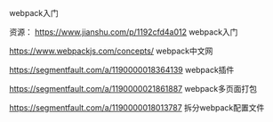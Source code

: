 webpack入门

资源：
https://www.jianshu.com/p/1192cfd4a012 webpack入门

https://www.webpackjs.com/concepts/ webpack中文网

https://segmentfault.com/a/1190000018364139 webpack插件

https://segmentfault.com/a/1190000021861887  webpack多页面打包

https://segmentfault.com/a/1190000018013787 拆分webpack配置文件